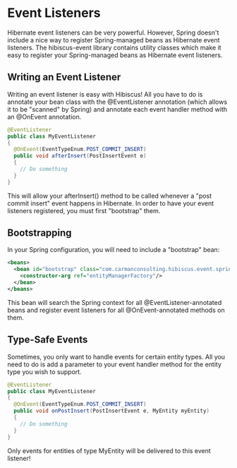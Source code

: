 # Event Listeners

Hibernate event listeners can be very powerful.  However, Spring doesn't include a nice way to register Spring-managed
beans as Hibernate event listeners.  The hibiscus-event library contains utility classes which make it easy to register
your Spring-managed beans as Hibernate event listeners.

## Writing an Event Listener

Writing an event listener is easy with Hibiscus!  All you have to do is annotate your bean class with the @EventListener
annotation (which allows it to be "scanned" by Spring) and annotate each event handler method with an @OnEvent
annotation.

```java
@EventListener
public class MyEventListener
{
  @OnEvent(EventTypeEnum.POST_COMMIT_INSERT)
  public void afterInsert(PostInsertEvent e)
  {
    // Do something
  }
}
```

This will allow your afterInsert() method to be called whenever a "post commit insert" event happens in Hibernate.  In
order to have your event listeners registered, you must first "bootstrap" them.

## Bootstrapping

In your Spring configuration, you will need to include a "bootstrap" bean:

```xml
<beans>
  <bean id="bootstrap" class="com.carmanconsulting.hibiscus.event.spring.EntityManagerEventListenerBootstrap">
    <constructor-arg ref="entityManagerFactory"/>
  </bean>
</beans>
```

This bean will search the Spring context for all @EventListener-annotated beans and register event listeners for all
@OnEvent-annotated methods on them.

## Type-Safe Events

Sometimes, you only want to handle events for certain entity types.  All you need to do is add a parameter to your event
handler method for the entity type you wish to support.

```java
@EventListener
public class MyEventListener
{
  @OnEvent(EventTypeEnum.POST_COMMIT_INSERT)
  public void onPostInsert(PostInsertEvent e, MyEntity myEntity)
  {
    // Do something
  }
}
```

Only events for entities of type MyEntity will be delivered to this event listener!